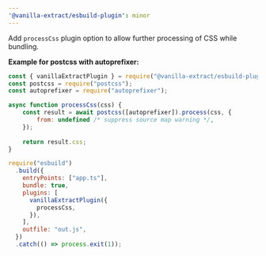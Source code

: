 ```yaml
---
'@vanilla-extract/esbuild-plugin': minor
---
```


Add `processCss` plugin option to allow further processing of CSS while bundling.

**Example for postcss with autoprefixer:**

```js
const { vanillaExtractPlugin } = require("@vanilla-extract/esbuild-plugin");
const postcss = require("postcss");
const autoprefixer = require("autoprefixer");

async function processCss(css) {
    const result = await postcss([autoprefixer]).process(css, {
        from: undefined /* suppress source map warning */,
    });
    
    return result.css;
}

require("esbuild")
  .build({
    entryPoints: ["app.ts"],
    bundle: true,
    plugins: [
      vanillaExtractPlugin({
        processCss,
      }),
    ],
    outfile: "out.js",
  })
  .catch(() => process.exit(1));
```
